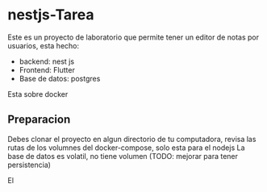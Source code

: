 # nestjs-Tarea
Este es un proyecto de laboratorio que permite tener un editor de notas por usuarios, esta hecho:

 - backend: nest js
 - Frontend: Flutter
 - Base de datos: postgres

Esta sobre docker

## Preparacion

Debes clonar el proyecto en algun directorio de tu computadora, revisa las rutas de los volumnes del docker-compose, solo esta para el nodejs
La base de datos es volatil, no tiene volumen (TODO: mejorar para tener persistencia)




El 

